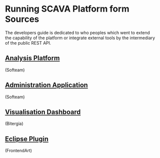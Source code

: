 
# Running SCAVA Platform form Sources
The developers guide is dedicated to who peoples which went to extend the capability of the platform or integrate external tools by the intermediary of the public REST API.

## [Analysis Platform](analysis-platform.md) 
(Softeam)
## [Administration Application](administration-application.md) 
(Softeam)
## [Visualisation Dashboard](visualisation-dashboard.md) 
(Bitergia)
## [Eclipse Plugin](eclipse-plugin.md)  
(FrontendArt)



